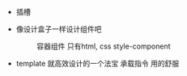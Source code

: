 - <slot /> 插槽
  <Menu>

  </Menu>

- 像设计盒子一样设计组件吧
  <Menu> 容器组件
  只有html, css style-component

- template 就高效设计的一个法宝
承载指令 用的舒服